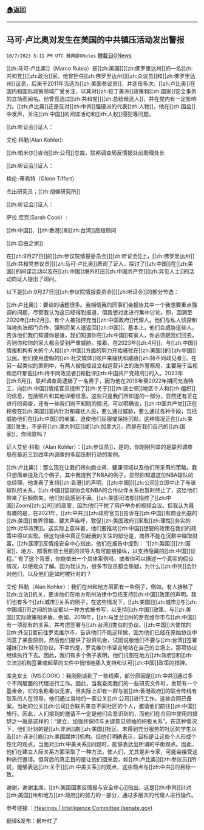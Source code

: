 ###  [:house:返回](README.md)
---


## 马可·卢比奥对发生在美国的中共镇压活动发出警报
`10/7/2023 5:11 PM UTC 雅典娜GNotes` [轉載自GNews](https://gnews.org/articles/1799826)

         

[[zh:马可·卢比奥]]（Marco Rubio）是[[zh:美国]][[zh:佛罗里达州]]的一名[[zh:共和党]][[zh:政治]]家。他曾担任[[zh:佛罗里达州]][[zh:众议员]]和[[zh:佛罗里达州]]议员，后来于2011年当选为[[zh:美国参议员]]，并连任多次。[[zh:卢比奥]]在国内和国际政策领域广受关注，以其对[[zh:拉丁美洲]]政策和[[zh:国家]]安全事务的立场而闻名。他曾竞选过[[zh:共和党]][[zh:总统候选人]]，并在党内有一定影响力。[[zh:卢比奥]]还是反对[[zh:中共]]强硬派的代表[[zh:人物]]，他在[[zh:国会]]中发声，关注[[zh:中国]]的间谍活动和[[zh:人权]]侵犯等问题。

[[zh:听证会]]证人： 

 艾伦.科勒(Alan Kohler):

[[zh:帕米尔]]咨询[[zh:公司]]总裁，联邦调查局反情报处前助理处长

[[zh:听证会]]证人：

格伦\-蒂弗特（Glenn Tiffert）

杰出研究员；[[zh:胡佛研究所]]

[[zh:听证会]]证人：

  萨拉.库克(Sarah Cook）:

[[zh:中国]]、[[zh:香港]]和[[zh:台湾]]高级顾问

[[zh:自由之家]]

在[[zh:9月27日]]的[[zh:参议院情报委员会]][[zh:听证会]]上，[[zh:佛罗里达州]][[zh:共和党参议员]][[zh:马可·卢比奥]]质询了证人，探讨了[[zh:中国]]在[[zh:美国]]的间谍活动以及在[[zh:中国]]境外打压[[zh:中国共产党]][[zh:异见人士]]的活动向证人提出了询问。

以下是[[zh:9月27日]][[zh:参议院情报委员会]][[zh:听证会]]的部分节选：

[[zh:卢比奥]]：要谈的话题很多。我相信我的同事们会报告其中一个我想要重点强调的问题，尽管我认为这已经得到报道，但我想对此进行集中讨论。即，回溯至2020年[[zh:2月]]，有个人被指控充当[[zh:中国政府]]代理人。他们与私人侦探和当地执法部门合作，强制将某人遣返回[[zh:中国]]。基本上，他们会威胁这些人，告诉他们我们知道你是谁，我们知道你在[[zh:中国]]有家人，你必须跟我们回去，否则你和你的家人都会受到严重威胁。接着，在2023年[[zh:4月]]，与[[zh:中国]]情报机构有关的个人和[[zh:中国]]方面的努力开始骚扰在[[zh:美国]]的[[zh:中国]]公民。他们使用虚假的[[zh:社交媒体]]账户来骚扰和威胁[[zh:持不同政见者]]。在另一起类似的案例中，有两人被指控设立和运营非法的海外警察局，主要用于监视和恐吓那些[[zh:持不同政见者]]和批评[[zh:中国共产党政府]]的人。2023年[[zh:5月]]，联邦调查局逮捕了一名男子，因为他在2018年至2022年期间充当特工，向[[zh:中国]]情报官员提供了[[zh:关于]][[zh:波士顿]]地区个人和[[zh:组织]]的信息，包括照片和其他详细信息。这些只是我们所知道的一部分，显然还有正在进行的调查，还有一些我们尚不知晓的情况。可以明确说，[[zh:中国共产党]]正在积极在[[zh:美国]]国内针对和骚扰人民，要么通过威胁，要么通过各种手段，包括威胁他们在[[zh:中国]]的亲属，迫使他们屈服或保持沉默。这种情况正在[[zh:美国]]发生，不是在[[zh:澳大利亚]]或[[zh:加拿大]]，而是在我们自己的[[zh:国家]]。你同意吗？

证人艾伦·科勒（Alan Kohler）：[[zh:参议员]]，是的，你刚刚列举的是联邦调查局在最近三到四年内调查的多起压制行动的案例。

[[zh:卢比奥]]：那么现在让我们转向商业界、健康领域以及他们所采用的策略。我只想简单提及几个例子，其中我提到了NBA的例子，显然你知道这位NBA球队的总经理。他发表了支持[[zh:香港]]的声明，[[zh:中国]][[zh:公司]]立即中止了与该球队的关系，[[zh:中国]]篮球协会和NBA的合作伙伴关系也暂时终止了，这给他们带来了巨额损失，他们对此感到不满。[[zh:美国司法部]]指控了[[zh:中国]]Zoom[[zh:公司]]的高管，因为他们干扰了用户举办的视频会议。但我认为最有趣的是，在2021年，[[zh:中共]][[zh:政府官员]]告诉在[[zh:中国]]有商业利益的[[zh:美国]]商界领袖，要大声疾呼，敦促[[zh:美国政府]]采取[[zh:理性]]务实的[[zh:对华政策]]。这实际上意味着，他们要推动[[zh:中国]]想要的政策在我们的政策中得以实现。但这句话中真正引起我的关注的部分是，商界不能在沉默中赚取财富。[[zh:国家]]反情报安全中心指出，他们在报告中提到： “[[zh:美国]][[zh:国家]]、地方、部落和领土层面的领导人有可能被操纵，以支持隐藏的[[zh:中国]]议程。” 有了这个背景，你能举出一个具体案例吗，或者你可以描述一个真实的假设情况，以便观众了解。因为我认为，很多市议员都会质疑，为什么[[zh:中共]]会针对他们，以及他们是如何被针对的？

艾伦·科勒（Alan Kohler）：我们在州和地方层面有一些例子，例如，有人接触了[[zh:立法]]机关，要求他们在地方和州法律中包括支持[[zh:中国]]政策的声明。我们也有多个[[zh:城市]]关系的例子，在这些情况下，[[zh:美国]][[zh:城市]]与[[zh:中国城]]市之间的协议都以一种方式被书写，以支持[[zh:中国]]政策，与[[zh:美国]]实际政策相矛盾。例如，2019年，[[zh:马里兰]]州的罗克维尔市与[[zh:中国]]有一项现有的关系，并考虑签署与[[zh:台湾]]类似的协议。[[zh:中国]]大使馆的[[zh:外交]]官前往罗克维尔市，告诉他们不能这样做，因为他们已经在原始协议中同意了某些原则，然后他们提供了投资机会，试图说服他们不要与[[zh:台湾]]签署姐妹[[zh:城市]]协议。不幸的是，罗克维尔市坚定地站在自己的立场上，那项协议继续执行下去。因此，我们有多个例子表明，他们试图在地方[[zh:政府]]和[[zh:立法]]机构签署或起草的文件中悄悄地插入支持和认可[[zh:中国]]政策的措辞。

库克女士（MS.COOK）：我刚刚谈到了一些线索，部分原因是[[zh:中共]]通过多个不同层面的代理进行工作。因此，当我查阅我们的一些研究文件时，发现有一个基金会，它的名称看似无害，但实际上却有一群与前[[zh:香港政府]]的联合阵线有联系的人在领导。他们通过当地的一家公关[[zh:公司]]进行工作，这些合同已备案。当地的公关[[zh:公司]]会联系来自不同社区的个人，邀请他们前往[[zh:中国]]旅行。因此，人们接到的邀请不一定是他们会意识到的，而他们在合同中使用的措辞之一就是这样的：“建立、加强并保持与关键意见领袖的积极关系”。在这种情况下，他们针对的是[[zh:非洲]]裔[[zh:美国]]社区、未得到充分服务的社区的学生以及[[zh:非洲]]裔[[zh:美国媒体]]机构。但他们明确表示，目标是让这些个人形成个性化的观点，当面对[[zh:中美关系]]问题时，能够表达出所谓的平衡观点。因此，他们在建立人际关系方面采取了一种方法，使人们，尤其是非专家，可能会接受这种旅行邀请。但背后的真正目的是让他们回来后，如[[zh:卢比奥]][[zh:参议员]]所说，能够表达[[zh:关于]][[zh:中美关系]]的观点，这些观点与[[zh:中共]]的目标一致。

谢谢，谢谢主席。[[zh:美国国家反情报与安全中心]]指出，这是[[zh:中共]]针对[[zh:美国]]州和地方[[zh:政府]]的努力的一部分，通过多层次的代理人进行操作。

参考链接 ：[Hearings | Intelligence Committee (senate.gov)](https://www.intelligence.senate.gov/hearings/open-hearing-countering-china%E2%80%99s-malign-influence-operations-united-states)

翻译&发布：枫叶红了

